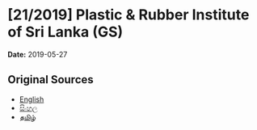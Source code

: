 # [21/2019] Plastic & Rubber Institute of Sri Lanka  (GS)

**Date:** 2019-05-27

## Original Sources

- [English](https://documents.gov.lk/view/bills/2019/5/21-2019_E.pdf)
- [සිංහල](https://documents.gov.lk/view/bills/2019/5/21-2019_S.pdf)
- [தமிழ்](https://documents.gov.lk/view/bills/2019/5/21-2019_T.pdf)
